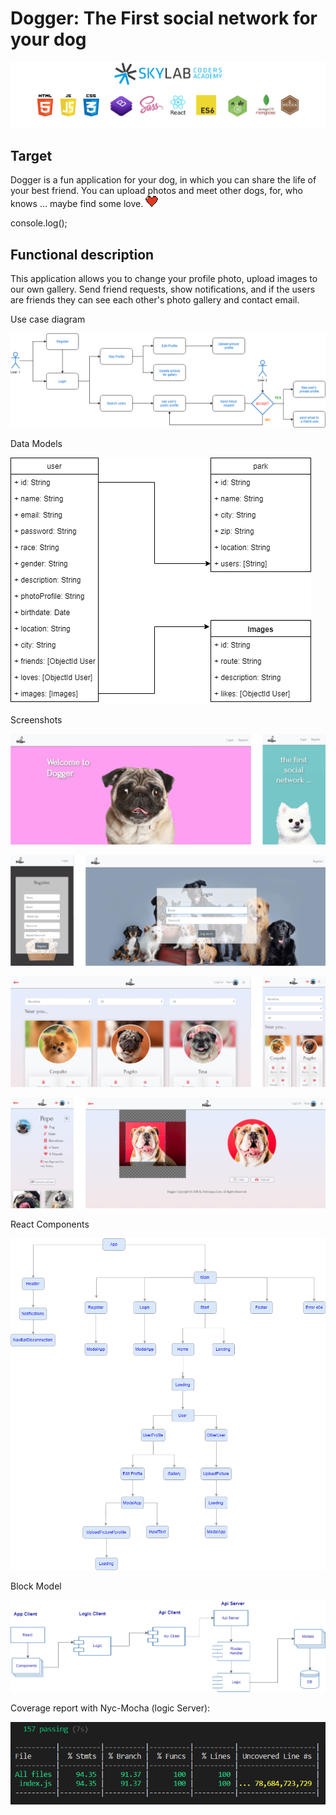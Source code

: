# Dogger: The First social network for your dog

![Tecnologies](doc/images/tecnologies.png)          

## Target
Dogger is a fun application for your dog, in which you can share the life of your best friend. You can upload photos and meet other dogs, for, who knows ... maybe find some love.
 ![Heart](doc/images/heart-icon.png)

console.log();
 ## Functional description
This application allows you to change your profile photo, upload images to our own gallery. Send friend requests, show notifications, and if the users are friends they can see each other's photo gallery and contact email.

Use case diagram

 ![use-case](doc/images/uml-use-case-diagram.png)

 Data Models

 ![db-diagram](doc/images/db-diagram.png)

 Screenshots

 ![db-diagram](doc/images/screenshots/screenshot1.png)

 ![db-diagram](doc/images/screenshots/screenshot2.png)

 ![db-diagram](doc/images/screenshots/screenshot3.png)
  
 ![db-diagram](doc/images/screenshots/screenshot4.png)


 React Components

 ![components-react](doc/images/components-react.png)

 Block Model

 ![block-diagram](doc/images/block-diagram.png)

Coverage report with Nyc-Mocha (logic Server):

![nyc-mocha](doc/images/nyc-mocha.png)



